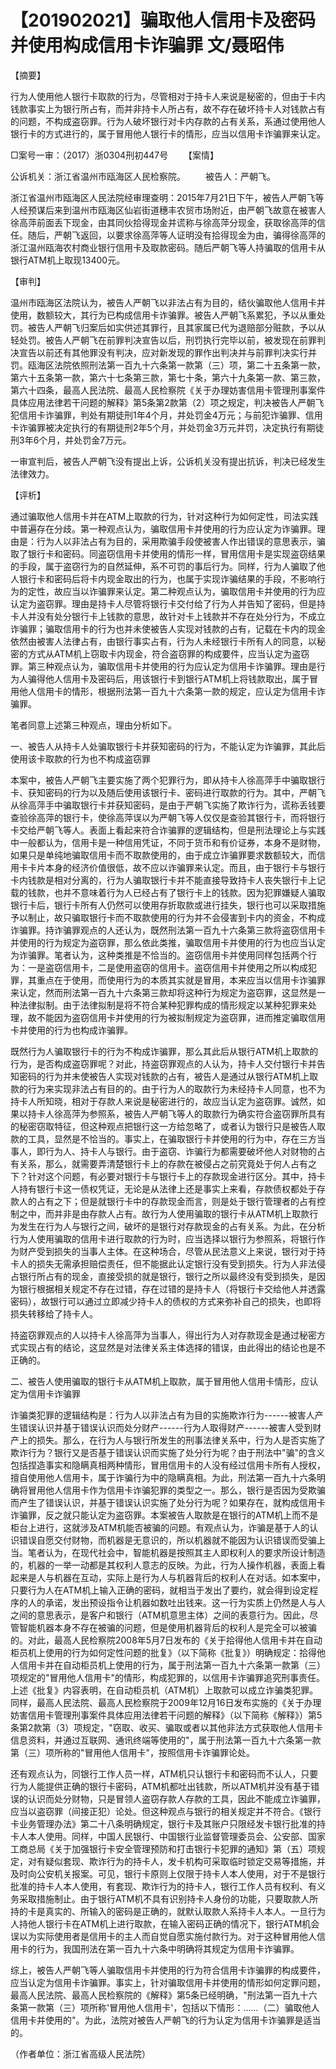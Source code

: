# 【201902021】骗取他人信用卡及密码并使用构成信用卡诈骗罪 文/聂昭伟

【摘要】

行为人使用他人银行卡取款的行为，尽管相对于持卡人来说是秘密的，但由于卡内钱款事实上为银行所占有，而并非持卡人所占有，故不存在破坏持卡人对钱款占有的问题，不构成盗窃罪。行为人破坏银行对卡内存款的占有关系，系通过使用他人银行卡的方式进行的，属于冒用他人银行卡的情形，应当以信用卡诈骗罪来认定。

□案号一审：（2017）浙0304刑初447号 　　【案情】

公诉机关：浙江省温州市瓯海区人民检察院。 　　被告人：严朝飞。

浙江省温州市瓯海区人民法院经审理查明：2015年7月21日下午，被告人严朝飞等人经预谋后来到温州市瓯海区仙岩街道穗丰农贸市场附近，由严朝飞故意在被害人徐高萍前面丢下现金，由其同伙拾得现金并谎称与徐高萍分现金，获取徐高萍的信任。随后，严朝飞返回，以要求徐高萍等人证明没有拾得现金为由，骗得徐高萍的浙江温州瓯海农村商业银行信用卡及取款密码。随后严朝飞等人持骗取的信用卡从银行ATM机上取现13400元。

【审判】

温州市瓯海区法院认为，被告人严朝飞以非法占有为目的，结伙骗取他人信用卡并使用，数额较大，其行为已构成信用卡诈骗罪。被告人严朝飞系累犯，予以从重处罚。被告人严朝飞归案后如实供述其罪行，且其家属已代为退赔部分赃款，予以从轻处罚。被告人严朝飞在前罪判决宣告以后，刑罚执行完毕以前，被发现在前罪判决宣告以前还有其他罪没有判决，应对新发现的罪作出判决并与前罪判决实行并罚。瓯海区法院依照刑法第一百九十六条第一款第（三）项，第二十五条第一款，第六十五条第一款，第六十七条第三款，第七十条，第六十九条第一款、第三款，第六十四条，最高人民法院、最高人民检察院《关于办理妨害信用卡管理刑事案件具体应用法律若干问题的解释》第5条第2款第（2）项之规定，判决被告人严朝飞犯信用卡诈骗罪，判处有期徒刑1年4个月，并处罚金4万元；与前犯诈骗罪、信用卡诈骗罪被决定执行的有期徒刑2年5个月，并处罚金3万元并罚，决定执行有期徒刑3年6个月，并处罚金7万元。

一审宣判后，被告人严朝飞没有提出上诉，公诉机关没有提出抗诉，判决已经发生法律效力。

【评析】

通过骗取他人信用卡并在ATM上取款的行为，针对这种行为如何定性，司法实践中普遍存在分歧。第一种观点认为，骗取信用卡并使用的行为应认定为诈骗罪。理由是：行为人以非法占有为目的，采用欺骗手段使被害人作出错误的意思表示，骗取了银行卡和密码。同盗窃信用卡并使用的情形一样，冒用信用卡是实现盗窃结果的手段，属于盗窃行为的自然延伸，系不可罚的事后行为。同样，行为人骗取了他人银行卡和密码后将卡内现金取出的行为，也属于实现诈骗结果的手段，不影响行为的定性，故应当以诈骗罪来认定。第二种观点认为，骗取信用卡并使用的行为应认定为盗窃罪。理由是持卡人尽管将银行卡交付给了行为人并告知了密码，但是持卡人并没有处分银行卡上钱款的意思，故针对卡上钱款并不存在处分行为，不成立诈骗罪；骗取信用卡的行为也并未使被告人实现对钱款的占有，记载在卡内的现金依然由被害人法律占有，由银行事实占有，行为人未经银行卡所有人的同意，以秘密的方式从ATM机上窃取卡内现金，符合盗窃罪的构成要件，应当认定为盗窃罪。第三种观点认为，骗取信用卡并使用的行为应认定为信用卡诈骗罪。理由是行为人骗得他人信用卡及密码后，用该银行卡到银行ATM机上将钱款取出，属于冒用他人信用卡的情形，根据刑法第一百九十六条第一款的规定，应认定为信用卡诈骗罪。

笔者同意上述第三种观点，理由分析如下。

一、被告人从持卡人处骗取银行卡并获知密码的行为，不能认定为诈骗罪，其此后使用该卡取款的行为也不构成盗窃罪

本案中，被告人严朝飞主要实施了两个犯罪行为，即从持卡人徐高萍手中骗取银行卡、获知密码的行为以及随后使用该银行卡、密码进行取款的行为。其中，严朝飞从徐高萍手中骗取银行卡并获知密码，是由于严朝飞实施了欺诈行为，谎称丢钱要查验徐高萍的银行卡，使徐高萍误以为严朝飞等人仅仅是查验其银行卡，而将银行卡交给严朝飞等人。表面上看起来符合诈骗罪的逻辑结构，但是刑法理论上与实践中一般都认为，信用卡是一种信用凭证，不同于货币和有价证券，本身不是财物，如果只是单纯地骗取信用卡而不取款使用的，由于成立诈骗罪要求数额较大，而信用卡卡片本身的经济价值很低，故不应以诈骗罪来认定。而且，由于银行卡与银行卡内钱款是相对分离的，行为人骗取银行卡并不能直接导致持卡人丧失银行卡上记载的钱款，也并不意味着行为人已经占有了银行卡上的钱款。因为犯罪嫌疑人骗取银行卡后，银行卡所有人仍然可以使用存折取款或进行挂失，银行也可以采取措施予以制止，故只骗取银行卡而不取款使用的行为并不会侵害到卡内的资金，不构成诈骗罪。持诈骗罪观点的人还认为，既然刑法第一百九十六条第三款将盗窃信用卡并使用的行为规定为盗窃罪，那么依此类推，骗取信用卡并使用的行为也应当认定为诈骗罪。笔者认为，这种类推是不恰当的。盗窃信用卡并使用同样包括两个行为：一是盗窃信用卡，二是使用盗窃的信用卡。盗窃信用卡并使用之所以构成犯罪，其重点在于使用，而使用行为的本质其实就是冒用，本来应当以信用卡诈骗罪来认定，然而刑法第一百九十六条第三款却将这种行为规定为盗窃罪，这显然是一种法律拟制。由于法律拟制是将不符合某种犯罪构成的情形规定以某种犯罪来处理，故不能因为盗窃信用卡并使用的行为被拟制规定为盗窃罪，进而推定骗取信用卡并使用的行为也构成诈骗罪。

既然行为人骗取银行卡的行为不构成诈骗罪，那么其此后从银行ATM机上取款的行为，是否构成盗窃罪呢？对此，持盗窃罪观点的人认为，持卡人交付银行卡并告知密码的行为并未使被告人实现对钱款的占有，被告人是通过从银行ATM机上取款的行为来实现非法占有目的的。由于行为人的取款行为未经持卡人同意，也不为持卡人所知晓，相对于存款人来说是秘密进行的，故应当认定为盗窃罪。诚然，如果以持卡人徐高萍为参照系，被告人严朝飞等人的取款行为确实符合盗窃罪所具有的秘密窃取特征，但这种观点把银行这一方给忽略了，或者认为银行只是被告人取款的工具，显然是不恰当的。事实上，在骗取银行卡并使用的行为中，存在三方当事人，即行为人、持卡人与银行。由于盗窃、诈骗行为都需要破坏他人对财物的占有关系，那么，就需要弄清楚银行卡上的存款在被侵占之前究竟处于何人占有之下？针对这个问题，有必要对银行卡与银行卡上的存款现金进行区分。其中，持卡人持有银行卡这一债权凭证，无论是从法律上还是事实上来看，存款债权都处于存款人的占有之下；但是就银行卡中的存款现金而言，则是处于银行管理者的占有控制之中，而并非是由存款人占有。故行为人使用骗取的银行卡从ATM机上取款行为发生在行为人与银行之间，破坏的是银行对存款现金的占有关系。为此，在分析行为人使用骗取的信用卡进行取款的行为时，应当选择以银行为参照系，将银行作为财产受到损失的当事人主体。在这种场合，尽管从民法意义上来说，银行对于持卡人的损失无需承担赔偿责任，但不能据此认定银行没有受到损失。行为人非法侵占银行所占有的现金，直接受损的就是银行，银行之所以最终没有受到损失，是因为银行根据相关规定不存在过错，存在过错的是持卡人（将银行卡交给他人并透露密码），故银行可以通过立即减少持卡人的债权的方式来弥补自己的损失，也即将损失转移给了持卡人。

持盗窃罪观点的人以持卡人徐高萍为当事人，得出行为人对存款现金是通过秘密方式实现占有的结论，这显然是对法律关系主体选择的错误，由此得出的结论也是不正确的。

二、被告人使用骗取的银行卡从ATM机上取款，属于冒用他人信用卡情形，应认定为信用卡诈骗罪

诈骗类犯罪的逻辑结构是：行为人以非法占有为目的实施欺诈行为------被害人产生错误认识并基于错误认识而处分财产------行为人取得财产------被害人受到财产上的损失。那么，在行为人与银行所发生的刑事法律关系中，行为人是否实施了欺诈行为？银行又是否基于错误认识而实施了处分行为呢？由于刑法中"骗"的含义包括捏造事实和隐瞒真相两种情形，冒用信用卡的人没有经过信用卡所有人授权，擅自使用他人信用卡，属于诈骗行为中的隐瞒真相。为此，刑法第一百九十六条明确将冒用他人信用卡作为信用卡诈骗犯罪的类型之一。那么，银行是否因为受欺骗而产生了错误认识，并基于错误认识实施了处分行为呢？如果存在，就构成信用卡诈骗罪，反之就只能认定为盗窃罪。本案被告人取款是在银行的ATM机上而不是柜台上进行，这就涉及ATM机能否被骗的问题。有观点认为，诈骗是基于人的认识错误自愿交付财物，而机器是无意识的，所以机器就不能因为认识错误而受骗上当。笔者认为，在现代社会中，智能机器是按照其主人即权利人的要求所设计制造的，机器的一举一动都是其权利人意志的反映。为此，行为人操作机器，表面上看起来是人与机器在互动，实际上是行为人与机器背后的权利人在对话。如本案中，只要行为人在ATM机上输入正确的密码，就相当于发出了要约，就会得到设定程序的人的承诺，发出预设指令让机器如数吐出钱来。这一行为实质上仍然是人与人之间的意思表示，是客户和银行（ATM机意思主体）之间的表意行为。因此，尽管智能机器本身不存在被骗的问题，但是使用机器背后的权利人是完全可以被骗的。对此，最高人民检察院2008年5月7日发布的《关于拾得他人信用卡并在自动柜员机上使用的行为如何定性问题的批复》（以下简称《批复》）明确规定：拾得他人信用卡并在自动柜员机上使用的行为，属于刑法第一百九十六条第一款第（三）项规定的"冒用他人信用卡"的情形，构成犯罪的，以信用卡诈骗罪追究刑事责任。上述《批复》内容表明，在自动柜员机（ATM机）上取款可以成立诈骗类犯罪。同样，最高人民法院、最高人民检察院于2009年12月16日发布实施的《关于办理妨害信用卡管理刑事案件具体应用法律若干问题的解释》（以下简称《解释》）第5条第2款第（3）项规定，"窃取、收买、骗取或者以其他非法方式获取他人信用卡信息资料，并通过互联网、通讯终端等使用的"，属于刑法第一百九十六条第一款第（三）项所称的"冒用他人信用卡"，按照信用卡诈骗罪论处。

还有观点认为，同银行工作人员一样，ATM机只认银行卡和密码而不认人，只要行为人能提供正确的银行卡密码，ATM机都吐出钱款，所以ATM机并没有基于错误的认识而处分财物，只是冒领人盗窃存款人存款的工具，因此不能成立诈骗罪，应当以盗窃罪（间接正犯）论处。但这种观点与银行的相关规定并不符合。《银行卡业务管理办法》第二十八条明确规定，银行卡及其账户只限经发卡银行批准的持卡人本人使用。同样，中国人民银行、中国银行业监督管理委员会、公安部、国家工商总局《关于加强银行卡安全管理预防和打击银行卡犯罪的通知》第（五）项规定，对有疑似套现、欺诈行为的持卡人，发卡机构可采取临时锁定交易等措施，并及时向公安机关报案。可见，银行卡原则上仅限于持卡人本人使用，对于不是银行批准的持卡人本人使用，有套现、欺诈行为的持卡人，银行工作人员有权利、有义务采取措施制止。由于银行ATM机不具有识别持卡人身份的功能，只要取款人所持的卡是真实的、所输入的密码是正确的，就默认取款人系持卡人本人。一旦行为人持他人银行卡在ATM机上进行取款，在输入密码正确的情况下，银行ATM机会误以为实际使用者是信用卡的主人而自觉自愿实施付款行为。对于这种冒用他人信用卡的行为，我国刑法在第一百九十六条中明确将其规定为信用卡诈骗罪。

综上，被告人严朝飞等人骗取信用卡并使用的行为符合信用卡诈骗罪的构成要件，应当认定为信用卡诈骗罪。事实上，针对骗取信用卡并使用的情形如何定罪问题，最高人民法院、最高人民检察院的《解释》第5条已经明确，"刑法第一百九十六条第一款第（三）项所称'冒用他人信用卡'，包括以下情形：......（二）骗取他人信用卡并使用的"。为此，法院对被告人严朝飞的行为认定为信用卡诈骗罪是适当的。

（作者单位：浙江省高级人民法院）